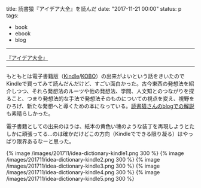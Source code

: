 title: 読書猿『アイデア大全』を読んだ
date: "2017-11-21 00:00"
status: p
tags:
- book
- ebook
- blog
---

[『アイデア大全』](https://www.forestpub.co.jp/author/dokushozaru/lp/idea/)

---

もともとは電子書籍版（[Kindle](http://amzn.to/2B0elTY)/[KOBO](https://books.rakuten.co.jp/rk/d71e8f15c3683297b20fec0076129b81/)）の出来がよいという話をきいたのでKindleで買ってみて読んだんだけど、すごい面白かった。古今東西の発想法を紹介しつつ、それら発想法のルーツや他の発想法、学問、人文知とのつながりを探ること、つまり発想法的な手法で発想法そのものについての視点を変え、視野をひろげ、新たな発想へと導くための本になっている。[読書猿さんのblogでの解説](http://readingmonkey.blog45.fc2.com/blog-entry-780.html)も素晴らしかった。

電子書籍としての出来のほうは、紙本の黄色い塊のような装丁を再現しようとたしかに頑張ってる…のは確かだけどこの方向（Kindleでできる限り凝る）はやっぱり限界あるなーと思った。

{% image /images/201711/idea-dictionary-kindle1.png 300 %}
{% image /images/201711/idea-dictionary-kindle2.png 300 %}
{% image /images/201711/idea-dictionary-kindle3.png 300 %}
{% image /images/201711/idea-dictionary-kindle4.png 300 %}
{% image /images/201711/idea-dictionary-kindle5.png 300 %}
